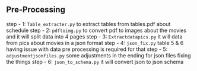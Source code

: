 ## Pre-Processing 

step - 1: `Table_extracter.py` to extract tables from tables.pdf about schedule 
step - 2: `pdftoimg.py` to convert pdf to images about the movies and it will split data into 4 pages
step - 3: `Extractdatapics.py` it will data from pics about movies in a json format
step - 4: `json_fix.py` table 5 & 6 having issue with data pre processing is required for that
step - 5: `adjustmentjsonfiles.py` some adjustments in the ending for json files fixing the things 
step - 6: `json_to_schema.py` it will convert json to json schema 

